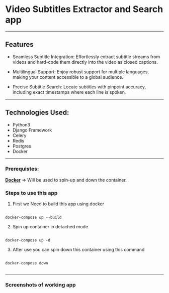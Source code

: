 # Video Subtitles Extractor and Search app

---

## Features

- Seamless Subtitle Integration: Effortlessly extract subtitle streams from videos and hard-code them directly into the video as closed captions.

- Multilingual Support: Enjoy robust support for multiple languages, making your content accessible to a global audience.

- Precise Subtitle Search: Locate subtitles with pinpoint accuracy, including exact timestamps where each line is spoken.

---

## Technologies Used:

- Python3
- Django Framework
- Celery
- Redis
- Postgres
- Docker

---

### Prerequistes:

**[Docker](https://www.docker.com/)** => Will be used to spin-up and down the container.

### Steps to use this app

1. First we Need to build this app using docker

```

docker-compose up --build

```

2. Spin up container in detached mode

```

docker-compose up -d

```

3. After use you can spin down this container using this command

```

docker-compose down


```

---

### Screenshots of working app
